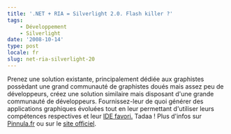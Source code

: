 ```yaml
---
title: '.NET + RIA = Silverlight 2.0. Flash killer ?'
tags:
    - Développement
    - Silverlight
date: '2008-10-14'
type: post
locale: fr
slug: net-ria-silverlight-20
---
```


Prenez une solution existante, principalement dédiée aux graphistes possèdant une grand communauté de graphistes doués mais assez peu de développeurs, créez une solution similaire mais disposant d'une grande communauté de développeurs. Fournissez-leur de quoi générer des applications graphiques évoluées tout en leur permettant d'utiliser leurs compétences respectives et leur [IDE favori.](http://www.visualstudio.com/products/visual-studio-express-vs) Tadaa&nbsp;! Plus d'infos sur [Pinnula.fr](http://www.pinnula.fr/news/02052-silverlight-2-disponible-en-version-finale/fr/) ou sur le [site officiel](http://www.microsoft.com/silverlight/).
